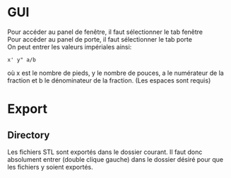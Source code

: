 # GUI
Pour accéder au panel de fenêtre, il faut sélectionner le tab fenêtre \
Pour accéder au panel de porte, il faut sélectionner le tab porte \
On peut entrer les valeurs impériales ainsi:
```
x' y" a/b
```
où x est le nombre de pieds, y le nombre de pouces, a le numérateur de la fraction et b le dénominateur de la fraction. (Les espaces sont requis)

# Export
## Directory
Les fichiers STL sont exportés dans le dossier courant. Il faut donc absolument entrer (double clique gauche) dans le dossier désiré pour que les fichiers y soient exportés.

